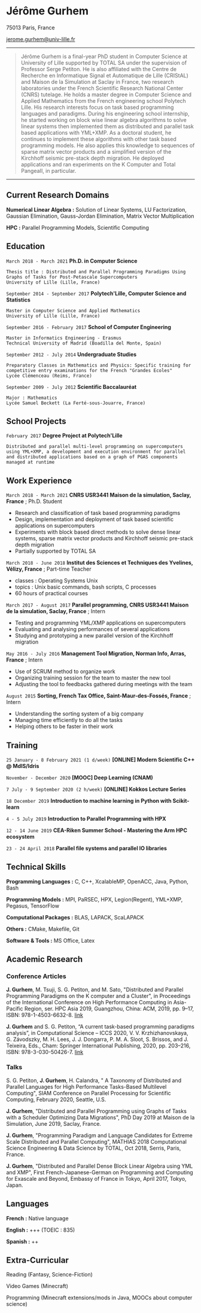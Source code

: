 # Jérôme Gurhem

75013 Paris, France

jerome.gurhem@univ-lille.fr

----

> Jérôme Gurhem is a final-year PhD student in Computer Science at University of Lille supported by TOTAL SA under the supervision of Professor Serge Petiton.
> He is also affiliated with the Centre de Recherche en Informatique Signal et Automatique de Lille (CRIStAL) and Maison de la Simulation at Saclay in France, two research laboratories under the French Scientific Research National Center (CNRS) tutelage.
> He holds a master degree in Computer Science and Applied Mathematics from the French engineering school Polytech Lille.
> His research interests focus on task based programming languages and paradigms.
> During his engineering school internship, he started working on block wise linear algebra algorithms to solve linear systems then implemented them as distributed and parallel task based applications with YML+XMP.
> As a doctoral student, he continues to implement these algorithms with other task based programming models.
> He also applies this knowledge to sequences of sparse matrix vector products and a simplified version of the Kirchhoff seismic pre-stack depth migration.
> He deployed applications and ran experiments on the K Computer and Total PangeaII, in particular.

----

<div id="doublecolumn">

## Current Research Domains

__Numerical Linear Algebra :__ Solution of Linear Systems, LU Factorization, Gaussian Elimination, Gauss-Jordan Elimination, Matrix Vector Multiplication

__HPC :__ Parallel Programming Models, Scientific Computing

## Education

`March 2018 - March 2021`
__Ph.D. in Computer Science__
```
Thesis title : Distributed and Parallel Programming Paradigms Using Graphs of Tasks for Post-Petascale Supercomputers
University of Lille (Lille, France)
```

`September 2014 - September 2017`
__Polytech'Lille, Computer Science and Statistics__
```
Master in Computer Science and Applied Mathematics
University of Lille (Lille, France)
```

`September 2016 - February 2017`
__School of Computer Engineering__
```
Master in Informatics Engineering - Erasmus
Technical University of Madrid (Boadilla del Monte, Spain)
```

`September 2012 - July 2014`
__Undergraduate Studies__
```
Preparatory Classes in Mathematics and Physics: Specific training for competitive entry examinations for the French "Grandes Ecoles"
Lycée Clémenceau (Reims, France)
```

`September 2009 - July 2012`
__Scientific Baccalauréat__
```
Major : Mathematics
Lycée Samuel Beckett (La Ferté-sous-Jouarre, France)
```

## School Projects

`February 2017`
__Degree Project at Polytech'Lille__
```
Distributed and parallel multi-level programming on supercomputers using YML+XMP, a development and execution environment for parallel and distributed applications based on a graph of PGAS components managed at runtime
```

## Work Experience

`March 2018 - March 2021`
__CNRS USR3441 Maison de la simulation, Saclay, France__
;
Ph.D. Student
- Research and classification of task based programming paradigms
- Design, implementation and deployment of task based scientific applications on supercomputers
- Experiments with block based direct methods to solve dense linear systems, sparse matrix vector products and Kirchhoff seismic pre-stack depth migration
- Partially supported by TOTAL SA

`March 2018 - June 2018`
__Institut des Sciences et Techniques des Yvelines, Vélizy, France__
;
Part-time Teacher
- classes : Operating Systems Unix
- topics : Unix basic commands, bash scripts, C processes
- 60 hours of practical courses

`March 2017 - August 2017`
__Parallel programming, CNRS USR3441 Maison de la simulation, Saclay, France__
;
Intern
- Testing and programming YML/XMP applications on supercomputers
- Evaluating and analysing performances of several applications
- Studying and prototyping a new parallel version of the Kirchhoff migration


`May 2016 - July 2016`
__Management Tool Migration, Norman Info, Arras, France__
;
Intern
- Use of SCRUM method to organize work
- Organizing training session for the team to master the new tool
- Adjusting the tool to feedbacks gathered during meetings with the team

`August 2015`
__Sorting, French Tax Office, Saint-Maur-des-Fossés, France__
;
Intern
- Understanding the sorting system of a big company
- Managing time efficiently to do all the tasks
- Helping others to be faster in their work

## Training
`25 January - 8 February 2021 (1 d/week)`
__[ONLINE] Modern Scientific C++ @ MdlS/Idris__

`November - December 2020`
__[MOOC] Deep Learning (CNAM)__

`7 July - 9 September 2020 (2 h/week)`
__[ONLINE] Kokkos Lecture Series__

`18 December 2019`
__Introduction to machine learning in Python with Scikit-learn__

`4 - 5 July 2019`
__Introduction to Parallel Programming with HPX__

`12 - 14 June 2019`
__CEA-Riken Summer School - Mastering the Arm HPC ecosystem__

`23 - 24 April 2018`
__Parallel file systems and parallel IO libraries__

## Technical Skills

__Programming Languages :__ C, C++, XcalableMP, OpenACC, Java, Python, Bash

__Programming Models :__ MPI, PaRSEC, HPX, Legion(Regent), YML+XMP, Pegasus, TensorFlow

__Computational Packages :__ BLAS, LAPACK, ScaLAPACK

__Others :__ CMake, Makefile, Git

__Software & Tools :__ MS Office, Latex

## Academic Research

### Conference Articles
__J. Gurhem__, M. Tsuji, S. G. Petiton, and M. Sato, "Distributed and Parallel Programming Paradigms on the K computer and a Cluster", in Proceedings of the International Conference on High Performance Computing in Asia-Pacific Region, ser. HPC Asia 2019, Guangzhou, China: ACM, 2019, pp. 9–17, ISBN: 978-1-4503-6632-8. [link](https://dl.acm.org/citation.cfm?id=3293330)

__J. Gurhem__ and S. G. Petiton, “A current task-based programming paradigms analysis”, in Computational Science – ICCS 2020, V. V. Krzhizhanovskaya, G. Závodszky, M. H. Lees, J. J. Dongarra, P. M. A. Sloot, S. Brissos, and J. Teixeira, Eds., Cham: Springer International Publishing, 2020, pp. 203–216, ISBN: 978-3-030-50426-7. [link](https://doi.org/10.1007/978-3-030-50426-7_16)

### Talks
S. G. Petiton, __J. Gurhem__, H. Calandra, " A Taxonomy of Distributed and Parallel Languages for High Performance Tasks-Based Multilevel Computing", SIAM Conference on Parallel Processing for Scientific Computing, February 2020, Seattle, U.S.

__J. Gurhem__, "Distributed and Parallel Programming using Graphs of Tasks with a Scheduler Optimizing Data Migrations", PhD Day 2019 at Maison de la Simulation, June 2019, Saclay, France.

__J. Gurhem__, "Programming Paradigm and Language Candidates for Extreme Scale Distributed and Parallel Computing", MATHIAS 2018 Computational Science Engineering & Data Science by
TOTAL, Oct 2018, Serris, Paris, France.

__J. Gurhem__, "Distributed and Parallel Dense Block Linear Algebra using YML and XMP", First French-Japanese-German on Programming and Computing for Exascale and Beyond, Embassy of France in Tokyo, April 2017, Tokyo, Japan.

## Languages
__French :__ Native language

__English :__ +++ (TOEIC : 835)

__Spanish :__ ++

## Extra-Curricular
Reading (Fantasy, Science-Fiction)

Video Games (Minecraft)

Programming (Minecraft extensions/mods in Java, MOOCs about computer science)

</div>
